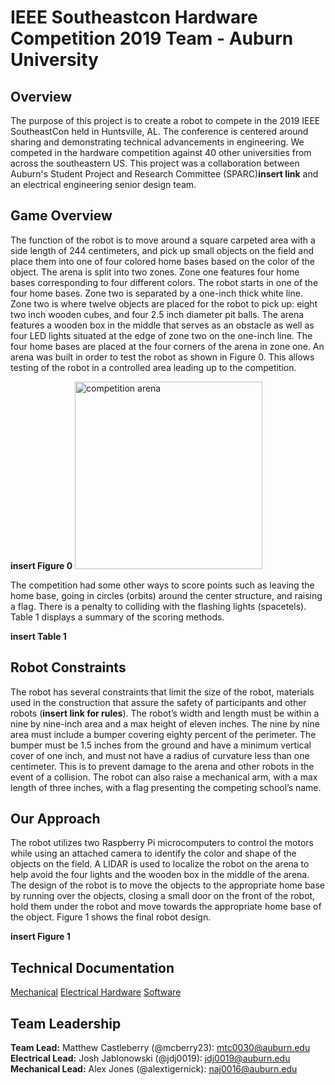 # IEEE Southeastcon Hardware Competition 2019 Team - Auburn University
## Overview
The purpose of this project is to create a robot to compete in the 2019 IEEE SoutheastCon held in Huntsville, AL.  The conference is centered around sharing and demonstrating technical advancements in engineering.  We competed in the hardware competition against 40 other universities from across the southeastern US.  This project was a collaboration between Auburn's Student Project and Research Committee (SPARC)**insert link** and an electrical engineering senior design team.

## Game Overview
The function of the robot is to move around a square carpeted area with a side length of 244 centimeters, and pick up small objects on the field and place them into one of four colored home bases based on the color of the object. The arena is split into two zones.  Zone one features four home bases corresponding to four different colors. The robot starts in one of the four home bases.  Zone two is separated by a one-inch thick white line.  Zone two is where twelve objects are placed for the robot to pick up: eight two inch wooden cubes, and four 2.5 inch diameter pit balls. The arena features a wooden box in the middle that serves as an obstacle as well as four LED lights situated at the edge of zone two on the one-inch line.  The four home bases are placed at the four corners of the arena in zone one.  An arena was built in order to test the robot as shown in Figure 0.  This allows testing of the robot in a controlled area leading up to the competition.

**insert Figure 0**
<img src="General/Images/SEC2019Perspective-450x300.png" alt="competition arena" width="300px"/>

The competition had some other ways to score points such as leaving the home base, going in circles (orbits) around the center structure, and raising a flag.  There is a penalty to colliding with the flashing lights (spacetels).  Table 1 displays a summary of the scoring methods.  

**insert Table 1**

## Robot Constraints
The robot has several constraints that limit the size of the robot, materials used in the construction that assure the safety of participants and other robots (**insert link for rules**).  The robot’s width and length must be within a nine by nine-inch area and a max height of eleven inches.  The nine by nine area must include a bumper covering eighty percent of the perimeter.  The bumper must be 1.5 inches from the ground and have a minimum vertical cover of one inch, and must not have a radius of curvature less than one centimeter.  This is to prevent damage to the arena and other robots in the event of a collision.  The robot can also raise a mechanical arm, with a max length of three inches, with a flag presenting the competing school’s name.

## Our Approach
The robot utilizes two Raspberry Pi microcomputers to control the motors while using an attached camera to identify the color and shape of the objects on the field.  A LIDAR is used to localize the robot on the arena to help avoid the four lights and the wooden box in the middle of the arena.  The design of the robot is to move the objects to the appropriate home base by running over the objects, closing a small door on the front of the robot, hold them under the robot and move towards the appropriate home base of the object.  Figure 1 shows the final robot design.

**insert Figure 1**

## Technical Documentation
[Mechanical](https://github.com/SPARC-Auburn/IEEE-SoutheastCon-2019/tree/master/Mechanical-Hardware)
[Electrical Hardware](https://github.com/SPARC-Auburn/IEEE-SoutheastCon-2019/tree/master/Electrical-Hardware)
[Software](https://github.com/SPARC-Auburn/IEEE-SoutheastCon-2019-Software)

## Team Leadership
**Team Lead:** Matthew Castleberry (@mcberry23): mtc0030@auburn.edu  
**Electrical Lead:** Josh Jablonowski (@jdj0019): jdj0019@auburn.edu  
**Mechanical Lead:** Alex Jones (@alextigernick): naj0016@auburn.edu
